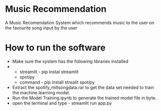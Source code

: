 # Music Recommendation
A Music Recomendation System which recommends music to the user on the favourite song input by the user

# How to run the software
* Make sure the system has the following libraries installed
* * streamlit - pip instal streamlit
  * spotipy 
  * command - pip install strealit spotipy
* Extract the spotify_millsongdata.rar to get the data set needed to train the machine learning model.
* Run the Model Training.ipynb to generate the trained model file in byte.
* open the terminal and type - streamlit run app.py

